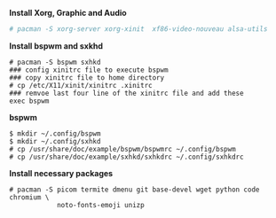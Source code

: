 **Install Xorg, Graphic and Audio**
```bash
# pacman -S xorg-server xorg-xinit  xf86-video-nouveau alsa-utils

```
**Install bspwm and sxkhd**
```
# pacman -S bspwm sxhkd
### config xinitrc file to execute bspwm
### copy xinitrc file to home directory
# cp /etc/X11/xinit/xinitrc .xinitrc
### remvoe last four line of the xinitrc file and add these
exec bspwm
```

**bspwm**
```
$ mkdir ~/.config/bspwm
$ mkdir ~/.config/sxhkd
# cp /usr/share/doc/example/bspwm/bspwmrc ~/.config/bspwm
# cp /usr/share/doc/example/sxhkd/sxhkdrc ~/.config/sxhkdrc
```

**Install necessary packages**
```
# pacman -S picom termite dmenu git base-devel wget python code chromium \
            noto-fonts-emoji unizp
```
